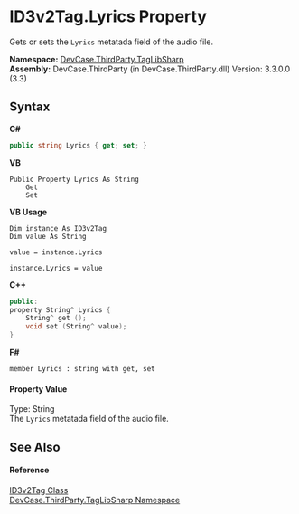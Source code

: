 # ID3v2Tag.Lyrics Property 
 

Gets or sets the `Lyrics` metatada field of the audio file.

**Namespace:**&nbsp;<a href="N_DevCase_ThirdParty_TagLibSharp">DevCase.ThirdParty.TagLibSharp</a><br />**Assembly:**&nbsp;DevCase.ThirdParty (in DevCase.ThirdParty.dll) Version: 3.3.0.0 (3.3)

## Syntax

**C#**<br />
``` C#
public string Lyrics { get; set; }
```

**VB**<br />
``` VB
Public Property Lyrics As String
	Get
	Set
```

**VB Usage**<br />
``` VB Usage
Dim instance As ID3v2Tag
Dim value As String

value = instance.Lyrics

instance.Lyrics = value
```

**C++**<br />
``` C++
public:
property String^ Lyrics {
	String^ get ();
	void set (String^ value);
}
```

**F#**<br />
``` F#
member Lyrics : string with get, set

```


#### Property Value
Type: String<br />The `Lyrics` metatada field of the audio file.

## See Also


#### Reference
<a href="T_DevCase_ThirdParty_TagLibSharp_ID3v2Tag">ID3v2Tag Class</a><br /><a href="N_DevCase_ThirdParty_TagLibSharp">DevCase.ThirdParty.TagLibSharp Namespace</a><br />